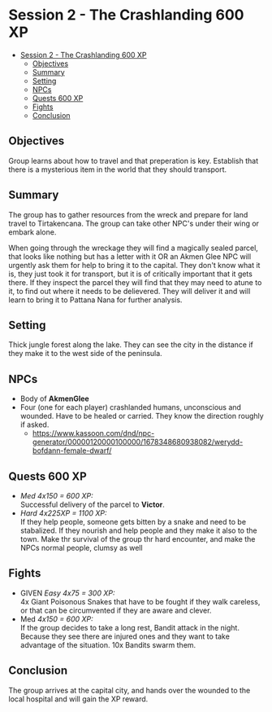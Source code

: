 # Session 2 - The Crashlanding 600 XP
- [Session 2 - The Crashlanding 600 XP](#session-2---the-crashlanding-600-xp)
  - [Objectives](#objectives)
  - [Summary](#summary)
  - [Setting](#setting)
  - [NPCs](#npcs)
  - [Quests 600 XP](#quests-600-xp)
  - [Fights](#fights)
  - [Conclusion](#conclusion)

## Objectives
Group learns about how to travel and that preperation is key. Establish that there is a mysterious item in the world that they should transport.

## Summary
The group has to gather resources from the wreck and prepare for land travel to Tirtakencana. The group can take other NPC's under their wing or embark alone.

When going through the wreckage they will find a magically sealed parcel, that looks like nothing but has a letter with it OR an Akmen Glee NPC will urgently ask them for help to bring it to the capital. They don't know what it is, they just took it for transport, but it is of critically important that it gets there. If they inspect the parcel they will find that they may need to atune to it, to find out where it needs to be delievered. They will deliver it and will learn to bring it to Pattana Nana for further analysis.

## Setting
Thick jungle forest along the lake. They can see the city in the distance if they make it to the west side of the peninsula.

## NPCs
- Body of **AkmenGlee**
- Four (one for each player) crashlanded humans, unconscious and wounded. Have to be healed or carried. They know the direction roughly if asked. 
  - https://www.kassoon.com/dnd/npc-generator/00000120000100000/1678348680938082/werydd-bofdann-female-dwarf/

## Quests 600 XP
- *Med 4x150 = 600 XP:*  
Successful delivery of the parcel to **Victor**.
- *Hard 4x225XP = 1100 XP:*  
If they help people, someone gets bitten by a snake and need to be stabalized. If they nourish and help people and they make it also to the town. Make thr survival of the group thr hard encounter, and make the NPCs normal people, clumsy as well

## Fights
- GIVEN *Easy 4x75 = 300 XP:*  
4x Giant Poisonous Snakes that have to be fought if they walk careless, or that can be circumvented if they are aware and clever.
- Med *4x150 = 600 XP:*  
If the group decides to take a long rest, Bandit attack in the night. Because they see there are injured ones and they want to take advantage of the situation. 10x Bandits swarm them.

## Conclusion
The group arrives at the capital city, and hands over the wounded to the local hospital and will gain the  XP reward.